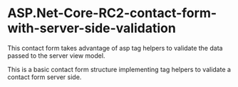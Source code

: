 # ASP.Net-Core-RC2-contact-form-with-server-side-validation
This contact form takes advantage of asp tag helpers to validate the data passed to the server view model.

This is a basic contact form structure implementing tag helpers to validate a contact form server side.

